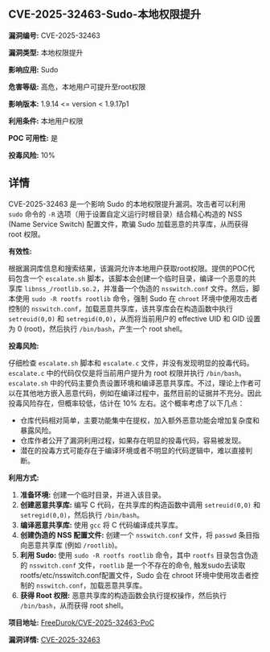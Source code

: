 ## CVE-2025-32463-Sudo-本地权限提升

**漏洞编号:** CVE-2025-32463

**漏洞类型:** 本地权限提升

**影响应用:** Sudo

**危害等级:** 高危，本地用户可提升至root权限

**影响版本:** 1.9.14 <= version < 1.9.17p1

**利用条件:** 本地用户权限

**POC 可用性:** 是

**投毒风险:** 10%

## 详情

CVE-2025-32463 是一个影响 Sudo 的本地权限提升漏洞。攻击者可以利用 `sudo` 命令的 `-R` 选项（用于设置自定义运行时根目录）结合精心构造的 NSS (Name Service Switch) 配置文件，欺骗 Sudo 加载恶意的共享库，从而获得 root 权限。

**有效性:**

根据漏洞库信息和搜索结果，该漏洞允许本地用户获取root权限。提供的POC代码包含一个 `escalate.sh` 脚本，该脚本会创建一个临时目录，编译一个恶意的共享库 `libnss_/rootlib.so.2`，并准备一个伪造的 `nsswitch.conf` 文件。然后，脚本使用 `sudo -R rootfs rootlib` 命令，强制 Sudo 在 `chroot` 环境中使用攻击者控制的 `nsswitch.conf`，加载恶意共享库，该共享库会在构造函数中执行 `setreuid(0,0)` 和 `setregid(0,0)`，从而将当前用户的 effective UID 和 GID 设置为 0 (root)，然后执行 `/bin/bash`，产生一个 root shell。

**投毒风险:**

仔细检查 `escalate.sh` 脚本和 `escalate.c` 文件，并没有发现明显的投毒代码。`escalate.c` 中的代码仅仅是将当前用户提升为 root 权限并执行 `/bin/bash`。`escalate.sh` 中的代码主要负责设置环境和编译恶意共享库。不过，理论上作者可以在其他地方嵌入恶意代码，例如在编译过程中，虽然目前的证据并不充分。因此投毒风险存在，但概率较低，估计在 10% 左右。这个概率考虑了以下几点：
* 仓库代码相对简单，主要功能集中在提权，加入额外恶意功能会增加复杂度和暴露风险。
* 仓库作者公开了漏洞利用过程，如果存在明显的投毒代码，容易被发现。
* 潜在的投毒方式可能存在于编译环境或者不明显的代码逻辑中，难以直接判断。

**利用方式:**

1.  **准备环境:** 创建一个临时目录，并进入该目录。
2.  **创建恶意共享库:** 编写 C 代码，在共享库的构造函数中调用 `setreuid(0,0)` 和 `setregid(0,0)`，然后执行 `/bin/bash`。
3.  **编译恶意共享库:** 使用 `gcc` 将 C 代码编译成共享库。
4.  **创建伪造的 NSS 配置文件:** 创建一个 `nsswitch.conf` 文件，将 `passwd` 条目指向恶意共享库 (例如 `/rootlib`)。
5.  **利用 Sudo:** 使用 `sudo -R rootfs rootlib` 命令，其中 `rootfs` 目录包含伪造的 `nsswitch.conf` 文件，`rootlib` 是一个不存在的命令, 触发sudo去读取rootfs/etc/nsswitch.conf配置文件，Sudo 会在 chroot 环境中使用攻击者控制的 `nsswitch.conf`，加载恶意共享库。
6.  **获得 Root 权限:** 恶意共享库的构造函数会执行提权操作，然后执行 `/bin/bash`，从而获得 root shell。

**项目地址:** [FreeDurok/CVE-2025-32463-PoC](https://github.com/FreeDurok/CVE-2025-32463-PoC)

**漏洞详情:** [CVE-2025-32463](https://nvd.nist.gov/vuln/detail/CVE-2025-32463)